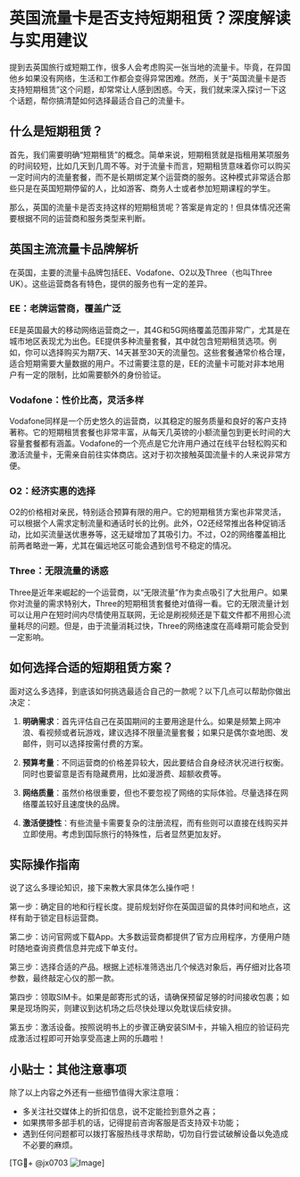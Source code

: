 # 英国流量卡是否支持短期租赁？深度解读与实用建议

提到去英国旅行或短期工作，很多人会考虑购买一张当地的流量卡。毕竟，在异国他乡如果没有网络，生活和工作都会变得异常困难。然而，关于“英国流量卡是否支持短期租赁”这个问题，却常常让人感到困惑。今天，我们就来深入探讨一下这个话题，帮你搞清楚如何选择最适合自己的流量卡。

## 什么是短期租赁？

首先，我们需要明确“短期租赁”的概念。简单来说，短期租赁就是指租用某项服务的时间较短，比如几天到几周不等。对于流量卡而言，短期租赁意味着你可以购买一定时间内的流量套餐，而不是长期绑定某个运营商的服务。这种模式非常适合那些只是在英国短期停留的人，比如游客、商务人士或者参加短期课程的学生。

那么，英国的流量卡是否支持这样的短期租赁呢？答案是肯定的！但具体情况还需要根据不同的运营商和服务类型来判断。

## 英国主流流量卡品牌解析

在英国，主要的流量卡品牌包括EE、Vodafone、O2以及Three（也叫Three UK）。这些运营商各有特色，提供的服务也有一定的差异。

### EE：老牌运营商，覆盖广泛

EE是英国最大的移动网络运营商之一，其4G和5G网络覆盖范围非常广，尤其是在城市地区表现尤为出色。EE提供多种流量套餐，其中就包含短期租赁选项。例如，你可以选择购买为期7天、14天甚至30天的流量包。这些套餐通常价格合理，适合短期需要大量数据的用户。不过需要注意的是，EE的流量卡可能对非本地用户有一定的限制，比如需要额外的身份验证。

### Vodafone：性价比高，灵活多样

Vodafone同样是一个历史悠久的运营商，以其稳定的服务质量和良好的客户支持著称。它的短期租赁套餐也非常丰富，从每天几英镑的小额流量包到更长时间的大容量套餐都有涵盖。Vodafone的一个亮点是它允许用户通过在线平台轻松购买和激活流量卡，无需亲自前往实体商店。这对于初次接触英国流量卡的人来说非常方便。

### O2：经济实惠的选择

O2的价格相对亲民，特别适合预算有限的用户。它的短期租赁方案也非常灵活，可以根据个人需求定制流量和通话时长的比例。此外，O2还经常推出各种促销活动，比如买流量送优惠券等，这无疑增加了其吸引力。不过，O2的网络覆盖相比前两者略逊一筹，尤其在偏远地区可能会遇到信号不稳定的情况。

### Three：无限流量的诱惑

Three是近年来崛起的一个运营商，以“无限流量”作为卖点吸引了大批用户。如果你对流量的需求特别大，Three的短期租赁套餐绝对值得一看。它的无限流量计划可以让用户在短时间内尽情使用互联网，无论是刷视频还是下载文件都不用担心流量耗尽的问题。但是，由于流量消耗过快，Three的网络速度在高峰期可能会受到一定影响。

## 如何选择合适的短期租赁方案？

面对这么多选择，到底该如何挑选最适合自己的一款呢？以下几点可以帮助你做出决定：

1. **明确需求**：首先评估自己在英国期间的主要用途是什么。如果是频繁上网冲浪、看视频或者玩游戏，建议选择不限量流量套餐；如果只是偶尔查地图、发邮件，则可以选择按需付费的方案。

2. **预算考量**：不同运营商的价格差异较大，因此要结合自身经济状况进行权衡。同时也要留意是否有隐藏费用，比如漫游费、超额收费等。

3. **网络质量**：虽然价格很重要，但也不要忽视了网络的实际体验。尽量选择在网络覆盖较好且速度快的品牌。

4. **激活便捷性**：有些流量卡需要复杂的注册流程，而有些则可以直接在线购买并立即使用。考虑到国际旅行的特殊性，后者显然更加友好。

## 实际操作指南

说了这么多理论知识，接下来教大家具体怎么操作吧！

第一步：确定目的地和行程长度。提前规划好你在英国逗留的具体时间和地点，这样有助于锁定目标运营商。

第二步：访问官网或下载App。大多数运营商都提供了官方应用程序，方便用户随时随地查询资费信息并完成下单支付。

第三步：选择合适的产品。根据上述标准筛选出几个候选对象后，再仔细对比各项参数，最终敲定心仪的那一款。

第四步：领取SIM卡。如果是邮寄形式的话，请确保预留足够的时间接收包裹；如果是现场购买，则建议到达机场之后尽快处理以免耽误后续安排。

第五步：激活设备。按照说明书上的步骤正确安装SIM卡，并输入相应的验证码完成激活过程即可开始享受高速上网的乐趣啦！

## 小贴士：其他注意事项

除了以上内容之外还有一些细节值得大家注意哦：

- 多关注社交媒体上的折扣信息，说不定能捡到意外之喜；
- 如果携带多部手机的话，记得提前咨询客服是否支持双卡功能；
- 遇到任何问题都可以拨打客服热线寻求帮助，切勿自行尝试破解设备以免造成不必要的麻烦。

[TG💪+ @jx0703 ![Image](https://github.com/user-attachments/assets/dbca1d08-cadb-493c-b0ec-ad6f7a83f270)]